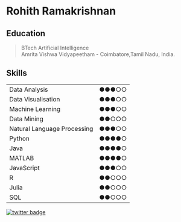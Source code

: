 # Rohith Ramakrishnan

## Education
>BTech Artificial Intelligence  
>Amrita Vishwa Vidyapeetham - Coimbatore,Tamil Nadu, India. 

## Skills
|                              |         |
|------------------------------|---------|
| Data Analysis                |  ●●●○○  |
| Data Visualisation           |  ●●●○○  | 
| Machine Learning             |  ●●●○○  |
| Data Mining                  |  ●●○○○  |
| Natural Language Processing  |  ●●●○○  | 
| Python                       |  ●●●●○  |
| Java                         |  ●●●●○  | 
| MATLAB                       |  ●●●●○  |
| JavaScript                   |  ●●●○○  |
| R                           |  ●●○○○  |
| Julia                           |  ●●○○○  |
| SQL                           |  ●●○○○  |

[![twitter badge](https://img.shields.io/badge/-@rohithramakrishna-%231FA1F1?style=flat&logo=twitter&logoColor=white)](https://twitter.com/rohithramakrishna)
